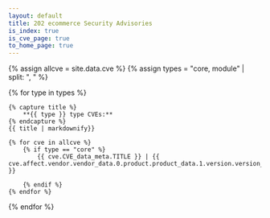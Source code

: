 ```yaml
---
layout: default
title: 202 ecommerce Security Advisories
is_index: true
is_cve_page: true
to_home_page: true
---
```


{% assign allcve = site.data.cve %}
{% assign types = "core, module" | split: ", " %}

{% for type in types %}

    {% capture title %}
        **{{ type }} type CVEs:**
    {% endcapture %}
    {{ title | markdownify}}

    {% for cve in allcve %}
        {% if type == "core" %}
            {{ cve.CVE_data_meta.TITLE }} | {{ cve.affect.vendor.vendor_data.0.product.product_data.1.version.version_data.0.version_value }}

        {% endif %}
    {% endfor %}
{% endfor %}
